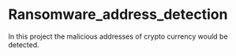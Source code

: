 # Ransomware_address_detection

In this project the malicious addresses of crypto currency would be detected. 
